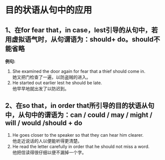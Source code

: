 # 目的状语从句中的应用

## 1、在for fear that，in case，lest引导的从句中，若用虚拟语气时，从句谓语为：should+ do。should不能省略
**例句:**
1. She examined the door again for fear that a thief should come in.<br>
她又把门检查了一遍，以防盗贼的进入。
2. He started out earlier lest he should be late.<br>
他早早地就出发了以防迟到。

## 2、在so that，in order that所引导的目的状语从句中，从句中的谓语为：can / could / may / might / will / would /should + do
1. He goes closer to the speaker so that they can hear him clearer.<br>
他走近说话的人以便能听得更清楚。
1. He read the letter carefully in order that he should not miss a word.<br>
他把信读得很仔细以便不漏掉一个字。